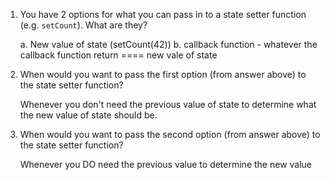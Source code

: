 1. You have 2 options for what you can pass in to a
   state setter function (e.g. `setCount`). What are they?
   
   a. New value of state (setCount(42))
   b. callback function  - whatever the callback function 
   return ==== new vale of state
    
2. When would you want to pass the first option (from answer
   above) to the state setter function?

    Whenever you don't need the previous value of state to determine
    what the new value of state should be.

3. When would you want to pass the second option (from answer
   above) to the state setter function?

    Whenever you DO need the previous value to determine the new value